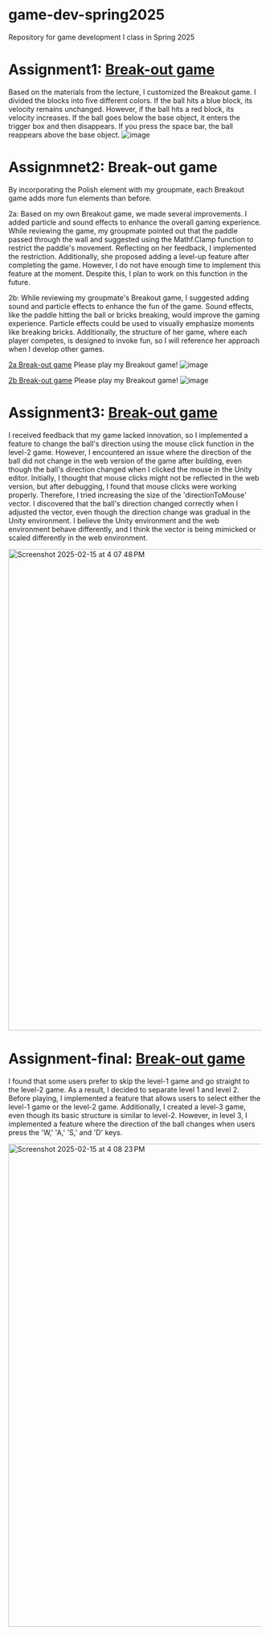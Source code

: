 # game-dev-spring2025
Repository for game development I class in Spring 2025


# Assignment1: [Break-out game](https://erigolee.github.io/game-dev-spring2025/builds/breakout-1/)
Based on the materials from the lecture, I customized the Breakout game.
I divided the blocks into five different colors.
If the ball hits a blue block, its velocity remains unchanged.
However, if the ball hits a red block, its velocity increases.
If the ball goes below the base object, it enters the trigger box and then disappears.
If you press the space bar, the ball reappears above the base object.
![image](https://github.com/user-attachments/assets/c65cd4e2-b68b-4329-a94d-e9d84140c7fc)


# Assignmnet2: Break-out game
By incorporating the Polish element with my groupmate, each Breakout game adds more fun elements than before.

2a: Based on my own Breakout game, we made several improvements. I added particle and sound effects to enhance the overall gaming experience. While reviewing the game, my groupmate pointed out that the paddle passed through the wall and suggested using the Mathf.Clamp function to restrict the paddle's movement. Reflecting on her feedback, I implemented the restriction. Additionally, she proposed adding a level-up feature after completing the game. However, I do not have enough time to implement this feature at the moment. Despite this, I plan to work on this function in the future.

2b: While reviewing my groupmate's Breakout game, I suggested adding sound and particle effects to enhance the fun of the game. Sound effects, like the paddle hitting the ball or bricks breaking, would improve the gaming experience. Particle effects could be used to visually emphasize moments like breaking bricks. Additionally, the structure of her game, where each player competes, is designed to invoke fun, so I will reference her approach when I develop other games.

[2a Break-out game](https://erigolee.github.io/game-dev-spring2025/builds/breakout-2a/)
Please play my Breakout game! 
![image](https://github.com/user-attachments/assets/cf598934-c2cc-4a17-ae57-8685287d7720)

[2b Break-out game](https://erigolee.github.io/game-dev-spring2025/builds/breakout-2b/)
Please play my Breakout game! 
![image](https://github.com/user-attachments/assets/0439783a-e38e-464f-837a-ffc21b0920c6)

# Assignment3: [Break-out game](https://erigolee.github.io/game-dev-spring2025/builds/breakout-3/)
I received feedback that my game lacked innovation, so I implemented a feature to change the ball's direction using the mouse click function in the level-2 game. However, I encountered an issue where the direction of the ball did not change in the web version of the game after building, even though the ball's direction changed when I clicked the mouse in the Unity editor. Initially, I thought that mouse clicks might not be reflected in the web version, but after debugging, I found that mouse clicks were working properly. Therefore, I tried increasing the size of the 'directionToMouse' vector. I discovered that the ball's direction changed correctly when I adjusted the vector, even though the direction change was gradual in the Unity environment. I believe the Unity environment and the web environment behave differently, and I think the vector is being mimicked or scaled differently in the web environment.

<img width="957" alt="Screenshot 2025-02-15 at 4 07 48 PM" src="https://github.com/user-attachments/assets/751a7295-034a-4124-aa98-3868433241f7" />



# Assignment-final: [Break-out game](https://erigolee.github.io/game-dev-spring2025/builds/breakout-final/)
I found that some users prefer to skip the level-1 game and go straight to the level-2 game. As a result, I decided to separate level 1 and level 2. Before playing, I implemented a feature that allows users to select either the level-1 game or the level-2 game. Additionally, I created a level-3 game, even though its basic structure is similar to level-2. However, in level 3, I implemented a feature where the direction of the ball changes when users press the 'W,' 'A,' 'S,' and 'D' keys.

<img width="960" alt="Screenshot 2025-02-15 at 4 08 23 PM" src="https://github.com/user-attachments/assets/81641aed-5518-419d-95eb-8f98e3961edb" />


